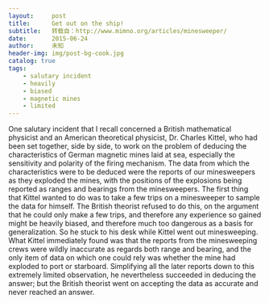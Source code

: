 ```yaml
---
layout:     post
title:      Get out on the ship!
subtitle:   转载自：http://www.mimno.org/articles/minesweeper/
date:       2015-06-24
author:     未知
header-img: img/post-bg-cook.jpg
catalog: true
tags:
    - salutary incident
    - heavily
    - biased
    - magnetic mines
    - limited
---
```


One salutary incident that I recall concerned a British mathematical physicist and an American theoretical physicist, Dr. Charles Kittel, who had been set together, side by side, to work on the problem of deducing the characteristics of German magnetic mines laid at sea, especially the sensitivity and polarity of the firing mechanism. The data from which the characteristics were to be deduced were the reports of our minesweepers as they exploded the mines, with the positions of the explosions being reported as ranges and bearings from the minesweepers. The first thing that Kittel wanted to do was to take a few trips on a minesweeper to sample the data for himself. The British theorist refused to do this, on the argument that he could only make a few trips, and therefore any experience so gained might be heavily biased, and therefore much too dangerous as a basis for generalization. So he stuck to his desk while Kittel went out minesweeping. What Kittel immediately found was that the reports from the minesweeping crews were wildly inaccurate as regards both range and bearing, and the only item of data on which one could rely was whether the mine had exploded to port or starboard. Simplifying all the later reports down to this extremely limited observation, he nevertheless succeeded in deducing the answer; but the British theorist went on accepting the data as accurate and never reached an answer.

